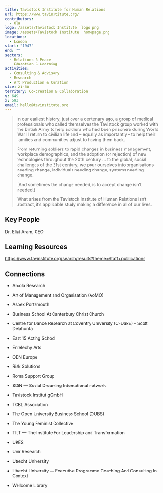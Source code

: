 ```yaml
---
title: Tavistock Institute for Human Relations
url: https://www.tavinstitute.org/
contributors:
  - Ola
logo: /assets/Tavistock Institute  logo.png
image: /assets/Tavistock Institute  homepage.png
locations:
  - London
start: "1947"
end: ""
sectors:
  - Relations & Peace
  - Education & Learning
activities:
  - Consulting & Advisory
  - Research
  - Art Production & Curation
size: 21-50
territory: Co-creation & Collaboration
y: 649
x: 593
email: hello@tavinstitute.org
---
```

> In our earliest history, just over a centenary ago, a group of medical professionals who called themselves the Tavistock group worked with the British Army to help soldiers who had been prisoners during World War II return to civilian life and – equally as importantly – to help their families and communities adjust to having them back.
> 
> From returning soldiers to rapid changes in business management, workplace demographics, and the adoption (or rejection) of new technologies throughout the 20th century … to the global, social challenges of the 21st century, we pour ourselves into organisations needing change, individuals needing change, systems needing change.
> 
> (And sometimes the change needed, is to accept change isn’t needed.)
> 
> What arises from the Tavistock Institute of Human Relations isn’t abstract, it’s applicable study making a difference in all of our lives.

## Key People

Dr. Eliat Aram, CEO

## Learning Resources

https://www.tavinstitute.org/search/results?theme=Staff+publications

## Connections

- Arcola Research

- Art of Management and Organisation (AoMO)

- Aspex Portsmouth

- Business School At Canterbury Christ Church

- Centre for Dance Research at Coventry University (C-DaRE) - Scott Delahunta

- East 15 Acting School

- Entelechy Arts

- ODN Europe

- Risk Solutions

- Roma Support Group

- SDiN — Social Dreaming International network

- Tavistock Institut gGmbH

- TCBL Association

- The Open University Business School (OUBS)

- The Young Feminist Collective

- TILT — The Institute For Leadership and Transformation

- UKES

- Unir Research

- Utrecht University

- Utrecht University — Executive Programme Coaching And Consulting In Context

- Wellcome Library
